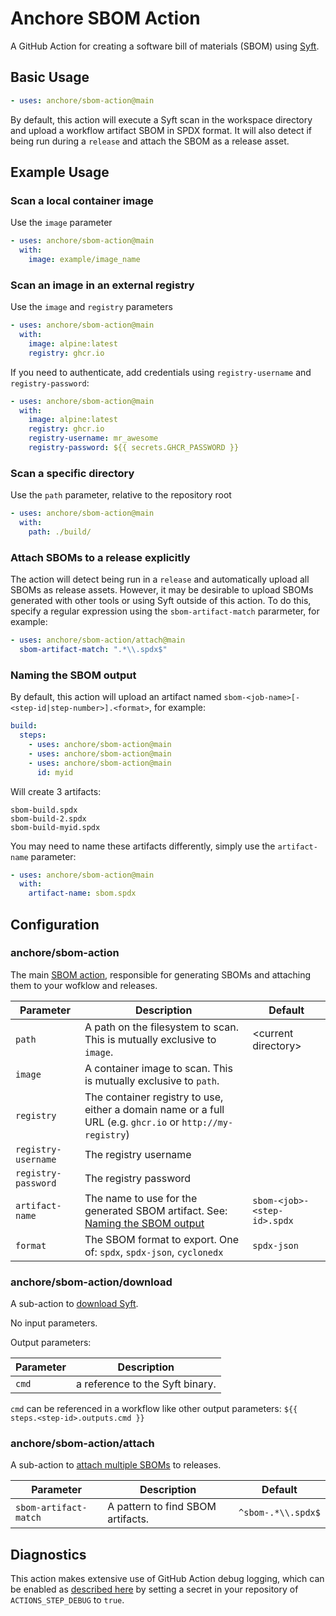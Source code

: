 # Anchore SBOM Action

A GitHub Action for creating a software bill of materials (SBOM)
using [Syft](https://github.com/anchore/syft).

## Basic Usage

```yaml
- uses: anchore/sbom-action@main
```

By default, this action will execute a Syft scan in the workspace directory
and upload a workflow artifact SBOM in SPDX format. It will also detect
if being run during a `release` and attach the SBOM
as a release asset.

## Example Usage

### Scan a local container image

Use the `image` parameter

```yaml
- uses: anchore/sbom-action@main
  with:
    image: example/image_name
```

### Scan an image in an external registry

Use the `image` and `registry` parameters

```yaml
- uses: anchore/sbom-action@main
  with:
    image: alpine:latest
    registry: ghcr.io
```

If you need to authenticate, add credentials using
`registry-username` and `registry-password`:

```yaml
- uses: anchore/sbom-action@main
  with:
    image: alpine:latest
    registry: ghcr.io
    registry-username: mr_awesome
    registry-password: ${{ secrets.GHCR_PASSWORD }}
```

### Scan a specific directory

Use the `path` parameter, relative to the repository root

```yaml
- uses: anchore/sbom-action@main
  with:
    path: ./build/
```

### Attach SBOMs to a release explicitly

The action will detect being run in a `release` and
automatically upload all SBOMs as release assets. However,
it may be desirable to upload SBOMs generated with other tools or using Syft
outside of this action. To do this, specify a regular expression using
the `sbom-artifact-match` pararmeter, for example:

```yaml
- uses: anchore/sbom-action/attach@main
  sbom-artifact-match: ".*\\.spdx$"
```

### Naming the SBOM output

By default, this action will upload an artifact named
`sbom-<job-name>[-<step-id|step-number>].<format>`, for
example:

```yaml
build:
  steps:
    - uses: anchore/sbom-action@main
    - uses: anchore/sbom-action@main
    - uses: anchore/sbom-action@main
      id: myid
```

Will create 3 artifacts:

```text
sbom-build.spdx
sbom-build-2.spdx
sbom-build-myid.spdx
```

You may need to name these artifacts differently, simply
use the `artifact-name` parameter:

```yaml
- uses: anchore/sbom-action@main
  with:
    artifact-name: sbom.spdx
```

## Configuration

### anchore/sbom-action

The main [SBOM action](action.yml), responsible for generating SBOMs
and attaching them to your wofklow and releases.

| Parameter           | Description                                                                                                | Default                     |
| ------------------- | ---------------------------------------------------------------------------------------------------------- | --------------------------- |
| `path`              | A path on the filesystem to scan. This is mutually exclusive to `image`.                                   | \<current directory>        |
| `image`             | A container image to scan. This is mutually exclusive to `path`.                                           |
| `registry`          | The container registry to use, either a domain name or a full URL (e.g. `ghcr.io` or `http://my-registry`) |
| `registry-username` | The registry username                                                                                      |
| `registry-password` | The registry password                                                                                      |
| `artifact-name`     | The name to use for the generated SBOM artifact. See: [Naming the SBOM output](#naming-the-sbom-output)    | `sbom-<job>-<step-id>.spdx` |
| `format`            | The SBOM format to export. One of: `spdx`, `spdx-json`, `cyclonedx`                                        | `spdx-json`                 |

### anchore/sbom-action/download

A sub-action to [download Syft](download/action.yml).

No input parameters.

Output parameters:

| Parameter | Description                     |
| --------- | ------------------------------- |
| `cmd`     | a reference to the Syft binary. |

`cmd` can be referenced in a workflow like other output parameters:
`${{ steps.<step-id>.outputs.cmd }}`

### anchore/sbom-action/attach

A sub-action to [attach multiple SBOMs](attach/action.yml) to releases.

| Parameter             | Description                       | Default            |
| --------------------- | --------------------------------- | ------------------ |
| `sbom-artifact-match` | A pattern to find SBOM artifacts. | `^sbom-.*\\.spdx$` |

## Diagnostics

This action makes extensive use of GitHub Action debug logging,
which can be enabled as [described here](https://github.com/actions/toolkit/blob/master/docs/action-debugging.md)
by setting a secret in your repository of `ACTIONS_STEP_DEBUG` to `true`.
